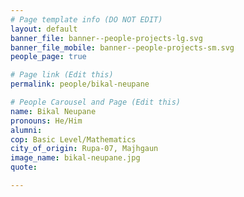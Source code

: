 ```yaml
---
# Page template info (DO NOT EDIT)
layout: default
banner_file: banner--people-projects-lg.svg
banner_file_mobile: banner--people-projects-sm.svg
people_page: true

# Page link (Edit this)
permalink: people/bikal-neupane

# People Carousel and Page (Edit this)
name: Bikal Neupane
pronouns: He/Him
alumni: 
cop: Basic Level/Mathematics
city_of_origin: Rupa-07, Majhgaun
image_name: bikal-neupane.jpg
quote: 

---
```

